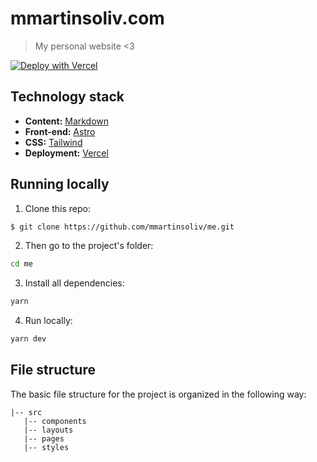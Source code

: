 # mmartinsoliv.com

> My personal website <3

[![Deploy with Vercel](https://vercel.com/button)](https://vercel.com/new/clone?repository-url=https%3A%2F%2Fgithub.com%2Fmmartinsoliv%2Fme)

## Technology stack

- **Content:** [Markdown](https://daringfireball.net/projects/markdown/)
- **Front-end:** [Astro](https://astro.build/)
- **CSS:** [Tailwind](https://tailwind.com)
- **Deployment:** [Vercel](https://vercel.com/)

## Running locally

1. Clone this repo:

```sh
$ git clone https://github.com/mmartinsoliv/me.git
```

2. Then go to the project's folder:

```sh
cd me
```

3. Install all dependencies:

```sh
yarn
```

4. Run locally:

```sh
yarn dev
```

## File structure

The basic file structure for the project is organized in the following way:

```
|-- src
   |-- components
   |-- layouts
   |-- pages
   |-- styles
```
